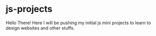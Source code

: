 # js-projects
Hello There! Here I will be pushing my initial js mini projects to learn to design websites and other stuffs.
